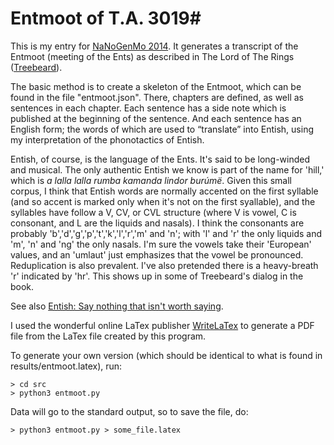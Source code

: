 # Entmoot of T.A. 3019# 

This is my entry for [NaNoGenMo 2014](https://github.com/dariusk/NaNoGenMo-2014). It generates a transcript of the Entmoot (meeting of the Ents) as described in The Lord of The Rings ([Treebeard](http://tolkiengateway.net/wiki/Treebeard_(chapter))). 

The basic method is to create a skeleton of the Entmoot, which can be found in the file "entmoot.json". There, chapters are defined, as well as sentences in each chapter. Each sentence has a side note which is published at the beginning of the sentence. And each sentence has an English form; the words of which are used to “translate” into Entish, using my interpretation of the phonotactics of Entish.

Entish, of course, is the language of the Ents. It's said to be long-winded and musical. The only
authentic Entish we know is part of the name for 'hill,' which is
<i>a lalla lalla rumba kamanda lindor bur&uacute;m&euml;</i>. Given this small
corpus, I think that Entish words are normally accented on the first syllable (and so
accent is marked only when it's not on the first syallable), and the syllables have
follow a V, CV, or CVL structure (where V is vowel, C is consonant, and L are the liquids
and nasals). I think the consonants are probably 'b','d','g','p','t','k','l','r','m' and 'n';
with 'l' and 'r' the only liquids and 'm', 'n' and 'ng' the only nasals. I'm sure the vowels take their 'European' values, and an 'umlaut' just emphasizes that the vowel be pronounced. Reduplication is also prevalent. I've also pretended there is a heavy-breath 'r' indicated by 'hr'. This shows up in
some of Treebeard's dialog in the book.
    
See also [Entish: Say nothing that isn't worth saying](http://www.uib.no/People/hnohf/entish.htm).

I used the wonderful online LaTex publisher [WriteLaTex](https://www.writelatex.com) to generate a PDF file from the LaTex file created by this program.

To generate your own version (which should be identical to what is found in results/entmoot.latex), run:

    > cd src
    > python3 entmoot.py 
    
Data will go to the standard output, so to save the file, do:

    > python3 entmoot.py > some_file.latex
    
